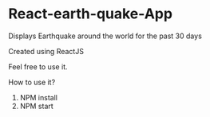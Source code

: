 # React-earth-quake-App
Displays Earthquake around the world for the past 30 days

Created using ReactJS

Feel free to use it. 

How to use it? 
1. NPM install
2. NPM start 

